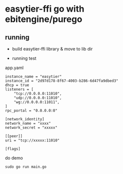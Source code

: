 # easytier-ffi go with ebitengine/purego

## running

* build easytier-ffi library & move to lib dir

* running test

app.yaml 

```code
instance_name = "easytier"
instance_id = "2d97d178-8f67-4003-b286-6d47fa9dbed3"
dhcp = true
listeners = [
    "tcp://0.0.0.0:11010",
    "udp://0.0.0.0:11010",
    "wg://0.0.0.0:11011",
]
rpc_portal = "0.0.0.0:0"

[network_identity]
network_name = "xxxx"
network_secret = "xxxxx"

[[peer]]
uri = "tcp://xxxxx:11010"

[flags]
```
do demo

```code
sudo go run main.go
```

